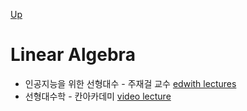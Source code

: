 [Up](index.md)

# Linear Algebra

* 인공지능을 위한 선형대수 - 주재걸 교수 [edwith lectures](http://www.edwith.org/linearalgebra4ai/lecture/19967/)
* 선형대수학 - 칸아카데미 [video lecture](https://ko.khanacademy.org/math/linear-algebra)

